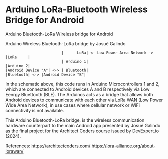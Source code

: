 # Arduino LoRa-Bluetooth Wireless Bridge for Android
Arduino Bluetooth-LoRa Wireless bridge for Android

Arduino Wireless Bluetooth-LoRa bridge by Josué Galindo

                             |      LoRa| <- Low Power Area Network -> |LoRa     |
                             | Arduino 1|                              |Arduino 2|
    |Android Device "A"| <-> | Bluetooth|                              |Bluetooth| <-> |Android Device "B"| 

In the schematic above, this code runs in Arduino Microcontrollers 1 and 2, 
which are connected to Android devices A and B respectively via Low Eenrgy Bluettooth (BLE).
The Arduinos acts as a bridge that allows both Android devices to communicate with each other
via LoRa WAN (Low Power Wide Area Network), in use cases where cellular network 
or WiFi connectivity is not available.

This Arduino Bluetooth-LoRa bridge, is the wireless communication hardware counterpart to the
main Android app presented by Josué Galindo as the final project for the Architect Coders course 
issued by DevExpert.io (2024).

References:
https://architectcoders.com/
https://lora-alliance.org/about-lorawan/
